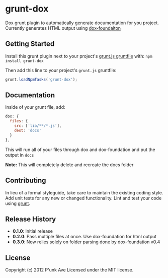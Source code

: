 # grunt-dox

Dox grunt plugin to automatically generate documentation for you project. Currently generates HTML output using [dox-foundaiton](https://github.com/punkave/dox-foundation)

## Getting Started
Install this grunt plugin next to your project's [grunt.js gruntfile][getting_started] with: `npm install grunt-dox`

Then add this line to your project's `grunt.js` gruntfile:

```javascript
grunt.loadNpmTasks('grunt-dox');
```

[grunt]: https://github.com/cowboy/grunt
[getting_started]: https://github.com/cowboy/grunt/blob/master/docs/getting_started.md

## Documentation
Inside of your grunt file, add:
```javascript
dox: {
  files: {
    src: ['lib/**/*.js'],
    dest: 'docs'
  }
},
```

This will run all of your files through dox and dox-foundation and  put the output in `docs`

**Note:** This will completely delete and recreate the docs folder

## Contributing
In lieu of a formal styleguide, take care to maintain the existing coding style. Add unit tests for any new or changed functionality. Lint and test your code using [grunt][grunt].

## Release History
* **0.1.0**: Initial release
* **0.2.0**: Pass multiple files at once. Use dox-foundation for html output
* **0.3.0**: Now relies solely on folder parsing done by dox-foundation v0.4

## License
Copyright (c) 2012 P'unk Ave
Licensed under the MIT license.
